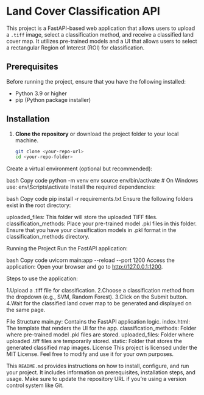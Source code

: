 # Land Cover Classification API

This project is a FastAPI-based web application that allows users to upload a `.tiff` image, select a classification method, and receive a classified land cover map. It utilizes pre-trained models and a UI that allows users to select a rectangular Region of Interest (ROI) for classification.

## Prerequisites

Before running the project, ensure that you have the following installed:

- Python 3.9 or higher
- pip (Python package installer)

## Installation

1. **Clone the repository** or download the project folder to your local machine.
   ```bash
   git clone <your-repo-url>
   cd <your-repo-folder>
Create a virtual environment (optional but recommended):

bash
Copy code
python -m venv env
source env/bin/activate  # On Windows use: env\Scripts\activate
Install the required dependencies:

bash
Copy code
pip install -r requirements.txt
Ensure the following folders exist in the root directory:

uploaded_files: This folder will store the uploaded TIFF files.
classification_methods: Place your pre-trained model .pkl files in this folder.
Ensure that you have your classification models in .pkl format in the classification_methods directory.

Running the Project
Run the FastAPI application:

bash
Copy code
uvicorn main:app --reload --port 1200
Access the application: Open your browser and go to http://127.0.0.1:1200.

Steps to use the application:

1.Upload a .tiff file for classification.
2.Choose a classification method from the dropdown (e.g., SVM, Random Forest).
3.Click on the Submit button.
4.Wait for the classified land cover map to be generated and displayed on the same page.

File Structure
main.py: Contains the FastAPI application logic.
index.html: The template that renders the UI for the app.
classification_methods: Folder where pre-trained model .pkl files are stored.
uploaded_files: Folder where uploaded .tiff files are temporarily stored.
static: Folder that stores the generated classified map images.
License
This project is licensed under the MIT License. Feel free to modify and use it for your own purposes.

This `README.md` provides instructions on how to install, configure, and run your project. It includes information on prerequisites, installation steps, and usage. Make sure to update the repository URL if you’re using a version control system like Git.
